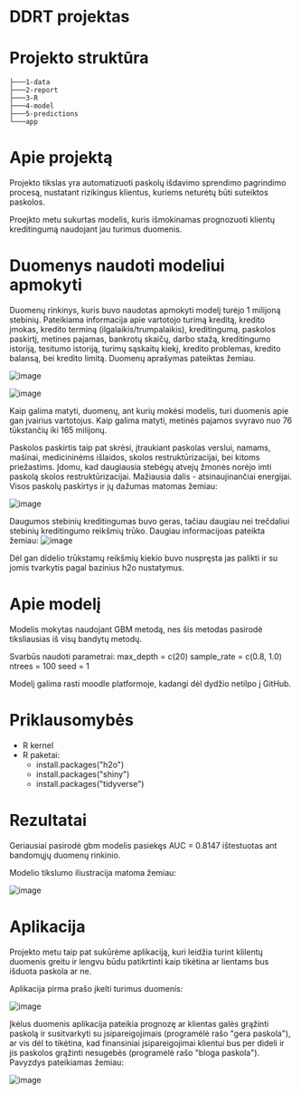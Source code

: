 # DDRT projektas

# Projekto struktūra
    ├───1-data
    ├───2-report
    ├───3-R
    ├───4-model
    ├───5-predictions
    └───app
    
# Apie projektą
Projekto tikslas yra automatizuoti paskolų išdavimo sprendimo pagrindimo procesą, nustatant rizikingus klientus, kuriems neturėtų būti suteiktos paskolos.

Proejkto metu sukurtas modelis, kuris išmokinamas prognozuoti klientų kreditingumą naudojant jau turimus duomenis. 

# Duomenys naudoti modeliui apmokyti
Duomenų rinkinys, kuris buvo naudotas apmokyti modelį turėjo 1 milijoną stebinių. Pateikiama informacija apie vartotojo turimą kreditą, kredito įmokas, kredito terminą (ilgalaikis/trumpalaikis), kreditingumą, paskolos paskirtį, metines pajamas, bankrotų skaičų, darbo stažą, kreditingumo istoriją, tesitumo istoriją, turimų sąskaitų kiekį, kredito problemas, kredito balansą, bei kredito limitą. Duomenų aprašymas pateiktas žemiau.

![image](https://user-images.githubusercontent.com/119167556/208523007-d409a597-bb06-4da5-808d-e17f84492682.png)

![image](https://user-images.githubusercontent.com/119167556/208523077-b5941d96-b00f-4e46-97bd-4535c69fbec0.png)

Kaip galima matyti, duomenų, ant kurių mokėsi modelis, turi duomenis apie gan įvairius vartotojus. Kaip galima matyti, metinės pajamos svyravo nuo 76 tūkstančių iki 165 milijonų. 

Paskolos paskirtis taip pat skrėsi, įtraukiant paskolas verslui, namams, mašinai, medicininėms išlaidos, skolos restruktūrizacijai, bei kitoms priežastims. Įdomu, kad daugiausia stebėgų atvejų žmonės norėjo imti paskolą skolos restruktūrizacijai. Mažiausia dalis - atsinaujinančiai energijai. Visos paskolų paskirtys ir jų dažumas matomas žemiau: 

![image](https://user-images.githubusercontent.com/119167556/208526752-b0f67d52-2501-49e1-bc89-9e6f07ec2cee.png)

Daugumos stebinių kreditingumas buvo geras, tačiau daugiau nei trečdaliui stebinių kreditingumo reikšmių trūko. Daugiau informacijoas pateikta žemiau:
![image](https://user-images.githubusercontent.com/119167556/208527749-c9be20f0-cb7b-4dfe-93d5-51f3f6e28e19.png)

Dėl gan didelio trūkstamų reikšmių kiekio buvo nuspręsta jas palikti ir su jomis tvarkytis pagal bazinius h2o nustatymus.

# Apie modelį
Modelis mokytas naudojant GBM metodą, nes šis metodas pasirodė tiksliausias iš visų bandytų metodų. 

Svarbūs naudoti parametrai:
max_depth = c(20)
sample_rate = c(0.8, 1.0)
ntrees = 100
seed = 1

Modelį galima rasti moodle platformoje, kadangi dėl dydžio netilpo į GitHub.

# Priklausomybės
* R kernel
* R paketai:
  - install.packages("h2o")
  - install.packages("shiny")
  - install.packages("tidyverse")

# Rezultatai
Geriausiai pasirodė gbm modelis pasiekęs AUC = 0.8147 ištestuotas ant bandomųjų duomenų rinkinio.

Modelio tikslumo iliustracija matoma žemiau:

![image](https://user-images.githubusercontent.com/119167556/208521097-b4ad568d-9dc6-4b41-b43f-d2254da3cece.png)

# Aplikacija
Projekto metu taip pat sukūrėme aplikaciją, kuri leidžia turint klilentų duomenis greitu ir lengvu būdu patikrtinti kaip tikėtina ar lientams bus išduota paskola ar ne.

Aplikacija pirma prašo įkelti turimus duomenis:

![image](https://user-images.githubusercontent.com/119167556/208529356-ad6794ad-f56d-49de-af4f-3f7f133b0778.png)

Įkėlus duomenis aplikacija pateikia prognozę ar klientas galės grąžinti paskolą ir susitvarkyti su įsipareigojimais (programėlė rašo "gera paskola"), ar vis dėl to tikėtina, kad finansiniai įsipareigojimai klientui bus per dideli ir jis paskolos grąžinti nesugebės (programėlė rašo "bloga paskola"). Pavyzdys pateikiamas žemiau:

![image](https://user-images.githubusercontent.com/119167556/208529976-de1deae7-b900-4b32-87c4-2376d4e21c7e.png)

